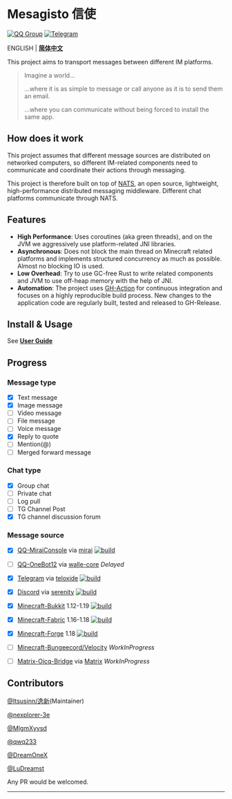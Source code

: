 # Mesagisto 信使
[![QQ Group](https://img.shields.io/badge/QQ%20Group-667352043-12B7F5?logo=tencent-qq)](https://jq.qq.com/?_wv=1027&k=6eDIHSYt)
[![Telegram](https://img.shields.io/badge/Telegram-Ｍesagisto-blue.svg?logo=telegram)](https://t.me/mesagisto)

ENGLISH | **[简体中文](https://github.com/MeowCat-Studio/mesagisto/blob/master/README.zh-CN.md)**

This project aims to transport messages between different IM platforms.

> Imagine a world...
>
> ...where it is as simple to message or call anyone as it is to send them an email.
>
> ...where you can communicate without being forced to install the same app.

## How does it work

This project assumes that different message sources are distributed on networked computers, so different IM-related components need to communicate and coordinate their actions through messaging.

This project is therefore built on top of [NATS](https://nats.io/), an open source, lightweight, high-performance distributed messaging middleware. Different chat platforms communicate through NATS. 


## Features

- **High Performance**: Uses coroutines (aka green threads), and on the JVM we aggressively use platform-related JNI libraries.
- **Asynchronous**: Does not block the main thread on Minecraft related platforms and implements structured concurrency as much as possible. Almost no blocking IO is used.
- **Low Overhead**: Try to use GC-free Rust to write related components and JVM to use off-heap memory with the help of JNI.
- **Automation**: The project uses [GH-Action](https://github.com/features/actions) for continuous integration and focuses on a highly reproducible build process. New changes to the application code are regularly built, tested and released to GH-Release.

## Install & Usage

See  **[User Guide](https://github.com/MeowCat-Studio/mesagisto-docs/blob/master/en-US/intro.md)**

## Progress

### Message type

- [x] Text message
- [x] Image message
- [ ] Video message
- [ ] File message
- [ ] Voice message
- [x] Reply to quote
- [ ] Mention(@)
- [ ] Merged forward message

### Chat type

- [x] Group chat
- [ ] Private chat
- [ ] Log pull 
- [ ] TG Channel Post
- [x] TG channel discussion forum

### Message source
- [x] [QQ-MiraiConsole](https://github.com/MeowCat-Studio/mirai-message-source) via [mirai](https://github.com/mamoe/mirai) [![build](https://github.com/MeowCat-Studio/mirai-message-source/actions/workflows/build.yml/badge.svg)](https://github.com/MeowCat-Studio/mirai-message-source/actions/workflows/build.yml)
- [ ] [QQ-OneBot12](https://github.com/MeowCat-Studio/onebot-message-source) via [walle-core](https://github.com/abrahum/Walle-core) *Delayed*
- [x] [Telegram](https://github.com/MeowCat-Studio/telegram-message-source) via [teloxide](https://github.com/teloxide/teloxide) [![build](https://github.com/MeowCat-Studio/telegram-message-source/actions/workflows/build.yml/badge.svg)](https://github.com/MeowCat-Studio/telegram-message-source/actions/workflows/build.yml)
- [x] [Discord](https://github.com/MeowCat-Studio/discord-message-source) via [serenity](https://github.com/serenity-rs/serenity) [![build](https://github.com/MeowCat-Studio/discord-message-source/actions/workflows/build.yml/badge.svg)](https://github.com/MeowCat-Studio/discord-message-source/actions/workflows/build.yml)
- [x] [Minecraft-Bukkit](https://github.com/MeowCat-Studio/kato-message-source) 1.12-1.19 [![build](https://github.com/MeowCat-Studio/kato-message-source/actions/workflows/build.yml/badge.svg)](https://github.com/MeowCat-Studio/kato-message-source/actions/workflows/build.yml)
- [x] [Minecraft-Fabric](https://github.com/MeowCat-Studio/fabric-message-source) 1.16-1.18 [![build](https://github.com/MeowCat-Studio/fabric-message-source/actions/workflows/build.yml/badge.svg)](https://github.com/MeowCat-Studio/fabric-message-source/actions/workflows/build.yml)
- [x] [Minecraft-Forge](https://github.com/MeowCat-Studio/forge-message-source) 1.18 [![build](https://github.com/MeowCat-Studio/forge-message-source/actions/workflows/build.yml/badge.svg)](https://github.com/MeowCat-Studio/forge-message-source/actions/workflows/build.yml)
- [ ] [Minecraft-Bungeecord/Velocity](https://github.com/MeowCat-Studio/bungeecord-message-source) *WorkInProgress*
- [ ] [Matrix-Oicq-Bridge](https://github.com/Mesagisto/matrix-oicq-bridge)  via [Matrix](https://matrix.org/) *WorkInProgress*


## Contributors

[@Itsusinn/逸新](https://github.com/Itsusinn)(Maintainer)

[@nexplorer-3e](https://github.com/nexplorer-3e)

[@MlgmXyysd](https://github.com/MlgmXyysd)

[@qwq233](https://github.com/qwq233)

[@DreamOneX](https://github.com/DreamOneX)

[@LuDreamst](https://github.com/LuDreamst)

Any PR would be welcomed.

___

